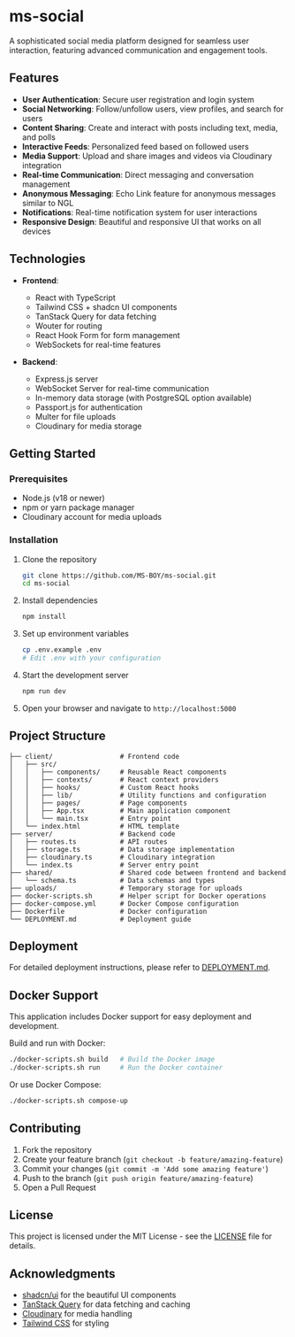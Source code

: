 # ms-social

A sophisticated social media platform designed for seamless user interaction, featuring advanced communication and engagement tools.

## Features

- **User Authentication**: Secure user registration and login system
- **Social Networking**: Follow/unfollow users, view profiles, and search for users
- **Content Sharing**: Create and interact with posts including text, media, and polls
- **Interactive Feeds**: Personalized feed based on followed users
- **Media Support**: Upload and share images and videos via Cloudinary integration
- **Real-time Communication**: Direct messaging and conversation management
- **Anonymous Messaging**: Echo Link feature for anonymous messages similar to NGL
- **Notifications**: Real-time notification system for user interactions
- **Responsive Design**: Beautiful and responsive UI that works on all devices

## Technologies

- **Frontend**:
  - React with TypeScript
  - Tailwind CSS + shadcn UI components
  - TanStack Query for data fetching
  - Wouter for routing
  - React Hook Form for form management
  - WebSockets for real-time features

- **Backend**:
  - Express.js server
  - WebSocket Server for real-time communication
  - In-memory data storage (with PostgreSQL option available)
  - Passport.js for authentication
  - Multer for file uploads
  - Cloudinary for media storage

## Getting Started

### Prerequisites

- Node.js (v18 or newer)
- npm or yarn package manager
- Cloudinary account for media uploads

### Installation

1. Clone the repository
   ```bash
   git clone https://github.com/MS-BOY/ms-social.git
   cd ms-social
   ```

2. Install dependencies
   ```bash
   npm install
   ```

3. Set up environment variables
   ```bash
   cp .env.example .env
   # Edit .env with your configuration
   ```

4. Start the development server
   ```bash
   npm run dev
   ```

5. Open your browser and navigate to `http://localhost:5000`

## Project Structure

```
├── client/                 # Frontend code
│   ├── src/
│   │   ├── components/     # Reusable React components
│   │   ├── contexts/       # React context providers
│   │   ├── hooks/          # Custom React hooks
│   │   ├── lib/            # Utility functions and configuration
│   │   ├── pages/          # Page components
│   │   ├── App.tsx         # Main application component
│   │   └── main.tsx        # Entry point
│   └── index.html          # HTML template
├── server/                 # Backend code
│   ├── routes.ts           # API routes
│   ├── storage.ts          # Data storage implementation
│   ├── cloudinary.ts       # Cloudinary integration
│   └── index.ts            # Server entry point
├── shared/                 # Shared code between frontend and backend
│   └── schema.ts           # Data schemas and types
├── uploads/                # Temporary storage for uploads
├── docker-scripts.sh       # Helper script for Docker operations
├── docker-compose.yml      # Docker Compose configuration
├── Dockerfile              # Docker configuration
└── DEPLOYMENT.md           # Deployment guide
```

## Deployment

For detailed deployment instructions, please refer to [DEPLOYMENT.md](DEPLOYMENT.md).

## Docker Support

This application includes Docker support for easy deployment and development.

Build and run with Docker:
```bash
./docker-scripts.sh build   # Build the Docker image
./docker-scripts.sh run     # Run the Docker container
```

Or use Docker Compose:
```bash
./docker-scripts.sh compose-up
```

## Contributing

1. Fork the repository
2. Create your feature branch (`git checkout -b feature/amazing-feature`)
3. Commit your changes (`git commit -m 'Add some amazing feature'`)
4. Push to the branch (`git push origin feature/amazing-feature`)
5. Open a Pull Request

## License

This project is licensed under the MIT License - see the [LICENSE](LICENSE) file for details.

## Acknowledgments

- [shadcn/ui](https://ui.shadcn.com/) for the beautiful UI components
- [TanStack Query](https://tanstack.com/query/latest) for data fetching and caching
- [Cloudinary](https://cloudinary.com/) for media handling
- [Tailwind CSS](https://tailwindcss.com/) for styling